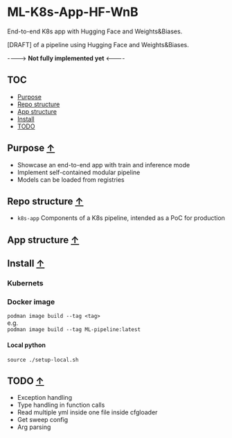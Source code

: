 # ML-K8s-App-HF-WnB

End-to-end K8s app with Hugging Face and Weights&amp;Biases.

[DRAFT] of a pipeline using Hugging Face and Weights&Biases.

----> **Not fully implemented yet** <----

## TOC

* [Purpose](#purpose-)
* [Repo structure ](#repo-structure-)
* [App structure](#app-structure-)
* [Install](#install-)
* [TODO](#todo-)

## Purpose [↑](#ml-k8s-app-hf-wnb-)

* Showcase an end-to-end app with train and inference mode
* Implement self-contained modular pipeline
* Models can be loaded from registries 

## Repo structure [↑](#ml-k8s-app-hf-wnb-)

* `k8s-app` Components of a K8s pipeline, intended as a PoC for production

## App structure [↑](#ml-k8s-app-hf-wnb-)

## Install [↑](#ml-k8s-app-hf-wnb-)

### Kubernets

### Docker image

`podman image build --tag <tag>`  
e.g.  
`podman image build --tag ML-pipeline:latest`

#### Local python

`source ./setup-local.sh`

## TODO [↑](#ml-k8s-app-hf-wnb-)

* Exception handling
* Type handling in function calls
* Read multiple yml inside one file inside cfgloader
* Get sweep config
* Arg parsing

